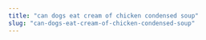 ```yaml
---
title: "can dogs eat cream of chicken condensed soup"
slug: "can-dogs-eat-cream-of-chicken-condensed-soup"
---
```


